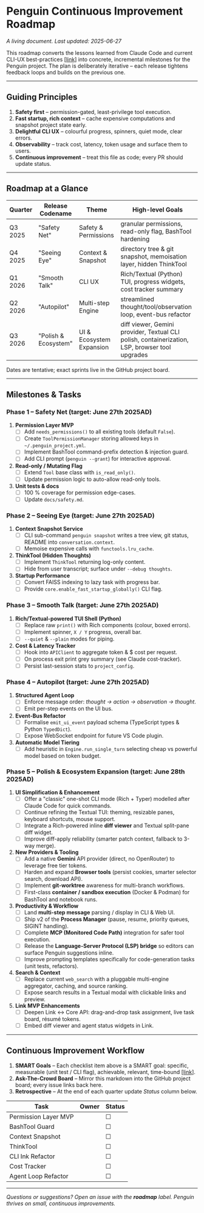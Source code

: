 # Penguin Continuous Improvement Roadmap

_A living document. Last updated: 2025-06-27_

This roadmap converts the lessons learned from Claude Code and current CLI-UX best-practices [[link](https://evilmartians.com/chronicles/cli-ux-best-practices-3-patterns-for-improving-progress-displays)] into concrete, incremental milestones for the Penguin project.  The plan is deliberately iterative – each release tightens feedback loops and builds on the previous one.

---
## Guiding Principles

1. **Safety first** – permission-gated, least-privilege tool execution.
2. **Fast startup, rich context** – cache expensive computations and snapshot project state early.
3. **Delightful CLI UX** – colourful progress, spinners, quiet mode, clear errors.
4. **Observability** – track cost, latency, token usage and surface them to users.
5. **Continuous improvement** – treat this file as code; every PR should update status.

---
## Roadmap at a Glance

| Quarter | Release Codename | Theme | High-level Goals |
|---------|-----------------|-------|------------------|
| Q3 2025 | "Safety Net" | Safety & Permissions | granular permissions, read-only flag, BashTool hardening |
| Q4 2025 | "Seeing Eye" | Context & Snapshot | directory tree & git snapshot, memoisation layer, hidden ThinkTool |
| Q1 2026 | "Smooth Talk" | CLI UX | Rich/Textual (Python) TUI, progress widgets, cost tracker summary |
| Q2 2026 | "Autopilot" | Multi-step Engine | streamlined thought/tool/observation loop, event-bus refactor |
| Q3 2026 | "Polish & Ecosystem" | UI & Ecosystem Expansion | diff viewer, Gemini provider, Textual CLI polish, containerization, LSP, browser tool upgrades |

Dates are tentative; exact sprints live in the GitHub project board.

---
## Milestones & Tasks

### Phase 1 – **Safety Net** (target: June 27th 2025AD)

1. **Permission Layer MVP**
   - [ ] Add `needs_permissions()` to all existing tools (default `False`).
   - [ ] Create `ToolPermissionManager` storing allowed keys in `~/.penguin_project.yml`.
   - [ ] Implement BashTool command-prefix detection & injection guard.
   - [ ] Add CLI prompt (`penguin --grant`) for interactive approval.
2. **Read-only / Mutating Flag**
   - [ ] Extend `Tool` base class with `is_read_only()`.
   - [ ] Update permission logic to auto-allow read-only tools.
3. **Unit tests & docs**
   - [ ] 100 % coverage for permission edge-cases.
   - [ ] Update `docs/safety.md`.

### Phase 2 – **Seeing Eye** (target: June 27th 2025AD)

1. **Context Snapshot Service**
   - [ ] CLI sub-command `penguin snapshot` writes a tree view, git status, README into `conversation.context`.
   - [ ] Memoise expensive calls with `functools.lru_cache`.
2. **ThinkTool (Hidden Thoughts)**
   - [ ] Implement `ThinkTool` returning log-only content.
   - [ ] Hide from user transcript; surface under `--debug thoughts`.
3. **Startup Performance**
   - [ ] Convert FAISS indexing to lazy task with progress bar.
   - [ ] Provide `core.enable_fast_startup_globally()` CLI flag.

### Phase 3 – **Smooth Talk** (target: June 27th 2025AD)

1. **Rich/Textual-powered TUI Shell (Python)**
   - [ ] Replace raw `print()` with Rich components (colour, boxed errors).
   - [ ] Implement spinner, `X / Y` progress, overall bar.
   - [ ] `--quiet` & `--plain` modes for piping.
2. **Cost & Latency Tracker**
   - [ ] Hook into `APIClient` to aggregate token & $ cost per request.
   - [ ] On process exit print grey summary (see Claude cost-tracker).
   - [ ] Persist last-session stats to `project_config`.

### Phase 4 – **Autopilot** (target: June 27th 2025AD)

1. **Structured Agent Loop**
   - [ ] Enforce message order: _thought → action → observation → thought_.
   - [ ] Emit per-step events on the UI bus.
2. **Event-Bus Refactor**
   - [ ] Formalise `emit_ui_event` payload schema (TypeScript types & Python `TypedDict`).
   - [ ] Expose WebSocket endpoint for future VS Code plugin.
3. **Automatic Model Tiering**
   - [ ] Add heuristic in `Engine.run_single_turn` selecting cheap vs powerful model based on token budget.

### Phase 5 – **Polish & Ecosystem Expansion** (target: June 28th 2025AD)

1. **UI Simplification & Enhancement**
   - [ ] Offer a "classic" one-shot CLI mode (Rich + Typer) modelled after Claude Code for quick commands.
   - [ ] Continue refining the Textual TUI: theming, resizable panes, keyboard shortcuts, mouse support.
   - [ ] Integrate a Rich-powered inline **diff viewer** and Textual split-pane diff widget.
   - [ ] Improve diff-apply reliability (smarter patch context, fallback to 3-way merge).

2. **New Providers & Tooling**
   - [ ] Add a native **Gemini** API provider (direct, no OpenRouter) to leverage free tier tokens.
   - [ ] Harden and expand **Browser tools** (persist cookies, smarter selector search, download API).
   - [ ] Implement **git-worktree** awareness for multi-branch workflows.
   - [ ] First-class **container / sandbox execution** (Docker & Podman) for BashTool and notebook runs.

3. **Productivity & Workflow**
   - [ ] Land **multi-step message** parsing / display in CLI & Web UI.
   - [ ] Ship v2 of the **Process Manager** (pause, resume, priority queues, SIGINT handling).
   - [ ] Complete **MCP (Monitored Code Path)** integration for safer tool execution.
   - [ ] Release the **Language-Server Protocol (LSP) bridge** so editors can surface Penguin suggestions inline.
   - [ ] Improve prompting templates specifically for code-generation tasks (unit tests, refactors).

4. **Search & Context**
   - [ ] Replace current `web_search` with a pluggable multi-engine aggregator, caching, and source ranking.
   - [ ] Expose search results in a Textual modal with clickable links and preview.

5. **Link MVP Enhancements**
   - [ ] Deepen Link ↔ Core API: drag-and-drop task assignment, live task board, résumé tokens.
   - [ ] Embed diff viewer and agent status widgets in Link.

---
## Continuous Improvement Workflow

1. **SMART Goals** – Each checklist item above is a SMART goal: specific, measurable (unit test / CLI flag), achievable, relevant, time-bound [[link](https://blog.triaster.co.uk/blog/how-to-build-continuous-improvement-roadmap-practical-guide)].
2. **Ask-The-Crowd Board** – Mirror this markdown into the GitHub project board; every issue links back here.
3. **Retrospective** – At the end of each quarter update _Status_ column below.

| Task | Owner | Status |
|------|-------|--------|
| Permission Layer MVP | | ☐ |
| BashTool Guard | | ☐ |
| Context Snapshot | | ☐ |
| ThinkTool | | ☐ |
| CLI Ink Refactor | | ☐ |
| Cost Tracker | | ☐ |
| Agent Loop Refactor | | ☐ |

---
_Questions or suggestions? Open an issue with the **roadmap** label. Penguin thrives on small, continuous improvements._ 